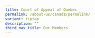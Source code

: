 ```yaml
---
title: Court of Appeal of Quebec
permalink: /about-us/canada/permalink/
variant: tiptap
description: ""
third_nav_title: Our Members
---
```

